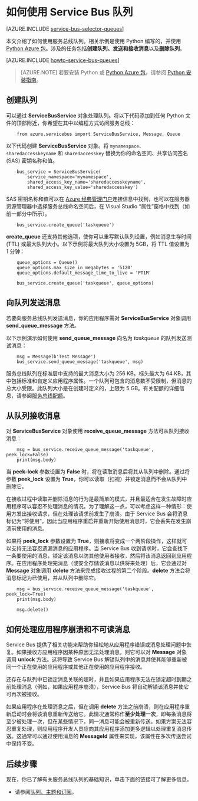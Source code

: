 <properties 
	pageTitle="如何通过 Python 使用服务总线队列 | Microsoft Azure" 
	description="了解如何使用 Python 中的 Azure 服务总线队列" 
	services="service-bus" 
	documentationCenter="python" 
	authors="sethmanheim" 
	manager="timlt" 
	editor=""/>

<tags 
	ms.service="service-bus" 
	ms.date="09/21/2016" 
	wacn.date="01/04/2017"/>


# 如何使用 Service Bus 队列

[AZURE.INCLUDE [service-bus-selector-queues](../../includes/service-bus-selector-queues.md)]

本文介绍了如何使用服务总线队列。相关示例是使用 Python 编写的，并使用 [Python Azure 包][]。涉及的任务包括**创建队列、发送和接收消息**以及**删除队列**。

[AZURE.INCLUDE [howto-service-bus-queues](../../includes/howto-service-bus-queues.md)]

> [AZURE.NOTE] 若要安装 Python 或 [Python Azure 包][]，请参阅 [Python 安装指南](/documentation/articles/python-how-to-install/)。

## 创建队列

可以通过 **ServiceBusService** 对象处理队列。将以下代码添加到任何 Python 文件的顶部附近，你希望在其中以编程方式访问服务总线：


		from azure.servicebus import ServiceBusService, Message, Queue


以下代码创建 **ServiceBusService** 对象。将 `mynamespace`、`sharedaccesskeyname` 和 `sharedaccesskey` 替换为你的命名空间、共享访问签名 (SAS) 密钥名称和值。


		bus_service = ServiceBusService(
			service_namespace='mynamespace',
			shared_access_key_name='sharedaccesskeyname',
			shared_access_key_value='sharedaccesskey')


SAS 密钥名称和值可以在 [Azure 经典管理门户][]连接信息中找到，也可以在服务器资源管理器中选择服务总线命名空间后，在 Visual Studio “属性”窗格中找到（如前一部分中所示）。


		bus_service.create_queue('taskqueue')


**create\_queue** 还支持其他选项，使你可以重写默认队列设置，例如消息生存时间 (TTL) 或最大队列大小。以下示例将最大队列大小设置为 5GB，将 TTL 值设置为 1 分钟：


		queue_options = Queue()
		queue_options.max_size_in_megabytes = '5120'
		queue_options.default_message_time_to_live = 'PT1M'

		bus_service.create_queue('taskqueue', queue_options)


## 向队列发送消息

若要向服务总线队列发送消息，你的应用程序需对 **ServiceBusService** 对象调用 **send\_queue\_message** 方法。

以下示例演示如何使用 **send\_queue\_message** 向名为 *taskqueue* 的队列发送测试消息：


		msg = Message(b'Test Message')
		bus_service.send_queue_message('taskqueue', msg)


服务总线队列在标准层中支持的最大消息大小为 256 KB。标头最大为 64 KB，其中包括标准和自定义应用程序属性。一个队列可包含的消息数不受限制，但消息的总大小受限。此队列大小是在创建时定义的，上限为 5 GB。有关配额的详细信息，请参阅[服务总线配额][]。

## 从队列接收消息

对 **ServiceBusService** 对象使用 **receive\_queue\_message** 方法可从队列接收消息：


		msg = bus_service.receive_queue_message('taskqueue', peek_lock=False)
		print(msg.body)


当 **peek‑lock** 参数设置为 **False** 时，将在读取消息后将其从队列中删除。通过将参数 **peek\_lock** 设置为 **True**，你可以读取（扫视）并锁定消息而不会从队列中删除它。

在接收过程中读取并删除消息的行为是最简单的模式，并且最适合在发生故障时应用程序可以容忍不处理消息的情况。为了理解这一点，可以考虑这样一种情形：使用方发出接收请求，但在处理该请求前发生了崩溃。由于 Service Bus 会将消息标记为“将使用”，因此当应用程序重启并重新开始使用消息时，它会丢失在发生崩溃前使用的消息。

如果将 **peek\_lock** 参数设置为 **True**，则接收将变成一个两阶段操作，这样就可以支持无法容忍遗漏消息的应用程序。当 Service Bus 收到请求时，它会查找下一条要使用的消息，锁定该消息以防其他使用者接收，然后将该消息返回到应用程序。在应用程序处理完消息（或安全存储该消息以供将来处理）后，它会通过对 **Message** 对象调用 **delete** 方法来完成接收过程的第二个阶段。**delete** 方法会将消息标记为已使用，并从队列中删除它。

		
		msg = bus_service.receive_queue_message('taskqueue', peek_lock=True)
		print(msg.body)

		msg.delete()


## 如何处理应用程序崩溃和不可读消息

Service Bus 提供了相关功能来帮助你轻松地从应用程序错误或消息处理问题中恢复。如果接收方应用程序因某种原因无法处理消息，则它可以对 **Message** 对象调用 **unlock** 方法。这将导致 Service Bus 解锁队列中的消息并使其能够重新被同一个正在使用的应用程序或其他正在使用的应用程序接收。

还存在与队列中已锁定消息关联的超时，并且如果应用程序无法在锁定超时到期之前处理消息（例如，如果应用程序崩溃），Service Bus 将自动解锁该消息并使它可再次被接收。

如果应用程序在处理消息之后，但在调用 **delete** 方法之前崩溃，则在应用程序重新启动时会将该消息重新传送给它。此情况通常称作**至少处理一次**，即每条消息将至少被处理一次，但在某些情况下，同一消息可能会被重新传送。如果方案无法容忍重复处理，则应用程序开发人员应向其应用程序添加更多逻辑以处理重复消息传送。这通常可以通过使用消息的 **MessageId** 属性来实现，该属性在多次传送尝试中保持不变。

## 后续步骤

现在，你已了解有关服务总线队列的基础知识，单击下面的链接可了解更多信息。

-   请参阅[队列、主题和订阅][]。

[Azure 经典管理门户]: http://manage.windowsazure.cn
[Python Azure 包]: https://pypi.python.org/pypi/azure
[队列、主题和订阅]: /documentation/articles/service-bus-queues-topics-subscriptions/
[服务总线配额]: /documentation/articles/service-bus-quotas/
 

<!---HONumber=Mooncake_Quality_Review_1230_2016-->